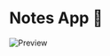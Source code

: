 # Notes App 📝
![Preview](https://user-images.githubusercontent.com/65121631/170874418-4232e921-47f6-4163-98cd-dadbbea0e71c.png)
